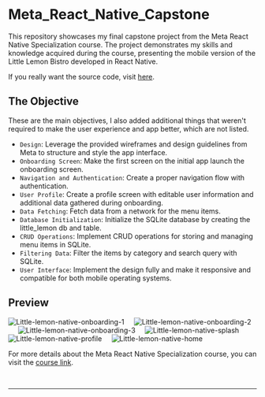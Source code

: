 # Meta_React_Native_Capstone
This repository showcases my final capstone project from the Meta React Native Specialization course. The project demonstrates my skills and knowledge acquired during the course, presenting the mobile version of the Little Lemon Bistro developed in React Native.

If you really want the source code, visit [here](https://www.buymeacoffee.com/dbish/e/229793).

## The Objective
These are the main objectives, I also added additional things that weren't required to make the user experience and app better, which are not listed.

- `Design`: Leverage the provided wireframes and design guidelines from Meta to structure and style the app interface.
- `Onboarding Screen`: Make the first screen on the initial app launch the onboarding screen. 
- `Navigation and Authentication`: Create a proper navigation flow with authentication.
- `User Profile`: Create a profile screen with editable user information and additional data gathered during onboarding.
- `Data Fetching`: Fetch data from a network for the menu items.
- `Database Initialization`: Initialize the SQLite database by creating the little_lemon db and table.
- `CRUD Operations`: Implement CRUD operations for storing and managing menu items in SQLite.
- `Filtering Data`: Filter the items by category and search query with SQLite.
- `User Interface`: Implement the design fully and make it responsive and compatible for both mobile operating systems.

## Preview
![Little-lemon-native-onboarding-1](https://github.com/dBish6/Little_Lemon_Native_Capstone/assets/94132443/cd58caa7-e190-45b6-b421-14f51fbfbff7)&nbsp;&nbsp;&nbsp;&nbsp;
![Little-lemon-native-onboarding-2](https://github.com/dBish6/Little_Lemon_Native_Capstone/assets/94132443/fd63498b-e132-4b30-9e11-fc4327057d1f)&nbsp;&nbsp;&nbsp;&nbsp;
![Little-lemon-native-onboarding-3](https://github.com/dBish6/Little_Lemon_Native_Capstone/assets/94132443/755b2676-a1a1-4c02-a8a7-2f3b9f550804)&nbsp;&nbsp;&nbsp;&nbsp;
![Little-lemon-native-splash](https://github.com/dBish6/Little_Lemon_Native_Capstone/assets/94132443/1a0148b3-65fe-4b73-9963-4260b8a8160b)&nbsp;&nbsp;&nbsp;&nbsp;
![Little-lemon-native-profile](https://github.com/dBish6/Little_Lemon_Native_Capstone/assets/94132443/2421673c-40e1-4050-aeff-7210900982a6)&nbsp;&nbsp;&nbsp;&nbsp;
![Little-lemon-native-home](https://github.com/dBish6/Little_Lemon_Native_Capstone/assets/94132443/9ef0a645-c98b-48ae-bb0b-623735e0b4ee)

For more details about the Meta React Native Specialization course, you can visit the [course link](https://www.coursera.org/specializations/meta-react-native).

<br />

---
